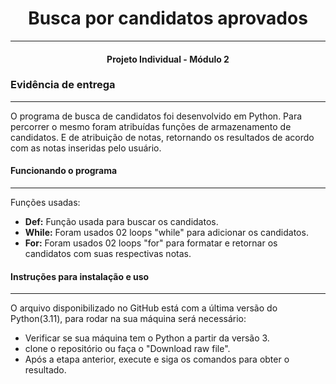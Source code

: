# <center>Busca por candidatos aprovados
---
 #### <center> Projeto Individual - Módulo 2

### Evidência de entrega
---
O programa de busca de candidatos foi desenvolvido em Python. Para percorrer o mesmo foram atribuídas funções de armazenamento de candidatos. E de atribuição de notas, retornando os resultados de acordo com as notas inseridas pelo usuário.



#### Funcionando o programa
--- 
Funções usadas:

- **Def:** Função usada para buscar os candidatos.
- **While:** Foram usados 02 loops "while" para adicionar os candidatos. 
- **For:** Foram usados 02 loops "for" para formatar e retornar os candidatos com suas respectivas notas.

#### Instruções para instalação e uso
---
O arquivo disponibilizado no GitHub está com a última versão do Python(3.11), para rodar na sua máquina será necessário:

- Verificar se sua máquina tem o Python a partir da versão 3.
- clone o repositório ou faça o "Download raw file".
- Após a etapa anterior, execute e siga os comandos para obter o resultado.